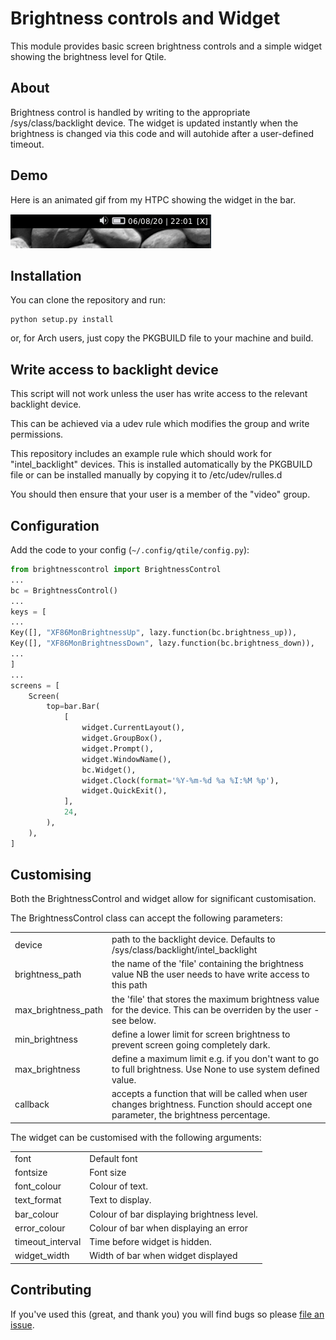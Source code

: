 # Brightness controls and Widget

This module provides basic screen brightness controls and a simple widget showing the brightness level for Qtile.

## About

Brightness control is handled by writing to the appropriate /sys/class/backlight device. The widget is updated instantly when the brightness is changed via this code and will autohide after a user-defined timeout.

## Demo

Here is an animated gif from my HTPC showing the widget in the bar.

![Demo](images/brightnesscontrol-demo.gif?raw=true)

## Installation

You can clone the repository and run:

```
python setup.py install
```
or, for Arch users, just copy the PKGBUILD file to your machine and build.

## Write access to backlight device

This script will not work unless the user has write access to the relevant backlight device.

This can be achieved via a udev rule which modifies the group and write permissions.

This repository includes an example rule which should work for "intel_backlight" devices. This is installed automatically by the PKGBUILD file or can be installed manually by copying it to /etc/udev/rulles.d

You should then ensure that your user is a member of the "video" group.

## Configuration

Add the code to your config (`~/.config/qtile/config.py`):

```python
from brightnesscontrol import BrightnessControl
...
bc = BrightnessControl()
...
keys = [
...
Key([], "XF86MonBrightnessUp", lazy.function(bc.brightness_up)),
Key([], "XF86MonBrightnessDown", lazy.function(bc.brightness_down)),
...
]
...
screens = [
    Screen(
        top=bar.Bar(
            [
                widget.CurrentLayout(),
                widget.GroupBox(),
                widget.Prompt(),
                widget.WindowName(),
                bc.Widget(),
                widget.Clock(format='%Y-%m-%d %a %I:%M %p'),
                widget.QuickExit(),
            ],
            24,
        ),
    ),
]
```

## Customising

Both the BrightnessControl and widget allow for significant customisation.

The BrightnessControl class can accept the following parameters:

<table>
    <tr>
        <td>device</td>
        <td>path to the backlight device. Defaults to /sys/class/backlight/intel_backlight</td>
    </tr>
    <tr>
        <td>brightness_path</td>
        <td>the name of the 'file' containing the brightness value NB the user needs to have write access to this path</td>
    </tr>
    <tr>
        <td>max_brightness_path</td>
        <td>the 'file' that stores the maximum brightness value for the device. This can be overriden by the user - see below.</td>
    </tr>
    <tr>
        <td>min_brightness</td>
        <td>define a lower limit for screen brightness to prevent screen going completely dark.</td>
    </tr>
    <tr>
        <td>max_brightness</td>
        <td>define a maximum limit e.g. if you don't want to go to full brightness. Use None to use system defined value.</td>
    </tr>
    <tr>
        <td>callback</td>
        <td>accepts a function that will be called when user changes brightness. Function should accept one parameter, the brightness percentage.</td>
    </tr>
</table>




The widget can be customised with the following arguments:

<table>
    <tr>
            <td>font</td>
            <td>Default font</td>
    </tr>
    <tr>
            <td>fontsize</td>
            <td>Font size</td>
    </tr>
    <tr>
            <td>font_colour</td>
            <td>Colour of text.</td>
    </tr>
    <tr>
            <td>text_format</td>
            <td>Text to display.</td>
    </tr>
    <tr>
            <td>bar_colour</td>
            <td>Colour of bar displaying brightness level.</td>
    </tr>
    <tr>
            <td>error_colour</td>
            <td>Colour of bar when displaying an error</td>
    </tr>
    <tr>
            <td>timeout_interval</td>
            <td>Time before widget is hidden.</td>
    </tr>
    <tr>
            <td>widget_width</td>
            <td>Width of bar when widget displayed</td>
    </tr>
</table>

## Contributing

If you've used this (great, and thank you) you will find bugs so please [file an issue](https://github.com/elParaguayo/qtile-brightnesscontrol/issues/new).

